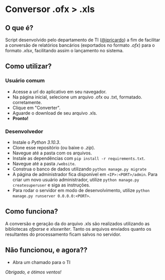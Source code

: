 # Conversor .ofx > .xls

## O que é?

Script desenvolvido pelo departamento de TI ([@jpricardo](https://www.github.com/jpricardo)) a fim de facilitar a conversão de relatórios bancários (exportados no formato _.ofx_) para o formato _.xlsx_, facilitando assim o lançamento no sistema.

## Como utilizar?

### Usuário comum

- Acesse a url do aplicativo em seu navegador.
- Na página inicial, selecione um arquivo .ofx ou .txt, formatado. corretamente.
- Clique em "Converter".
- Aguarde o download de seu arquivo .xls.
- **Pronto!**

### Desenvolvedor

- Instale o _Python 3.10.3_.
- Clone esse repositório (ou baixe o _.zip_).
- Navegue até a pasta com os arquivos.
- Instale as dependências com `pip install -r requirements.txt`.
- Navegue até a pasta `/website`.
- Construa o banco de dados utilizando `python manage.py migrate`
- A página de administrador fica disponível em `<IP>:<PORT>/admin`. Para criar um novo usuário administrador, utilize `python manage.py createsuperuser` e siga as instruções.
- Para rodar o servidor em modo de desenvolvimento, utilize `python manage.py runserver 0.0.0.0:<PORT>`.

## Como funciona?

A conversão e geração da do arquivo .xls são realizados utilizando as bibliotecas _ofparse_ e _xlsxwriter_. Tanto os arquivos enviados quanto os resultantes do processamento ficam salvos no servidor.

## Não funcionou, e agora??

- Abra um chamado para o TI

_Obrigado, e ótimos ventos!_
